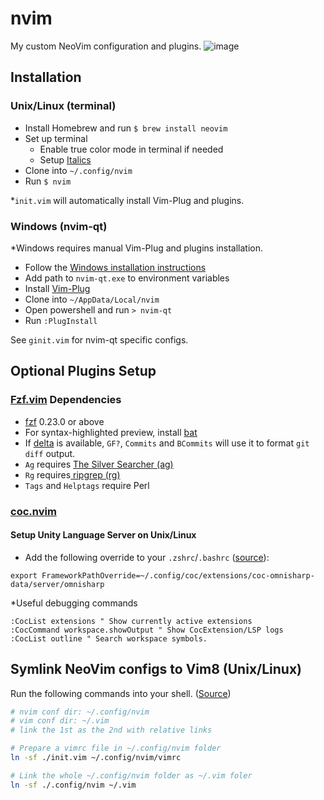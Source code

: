 # nvim
My custom NeoVim configuration and plugins.
![image](https://user-images.githubusercontent.com/5790854/103149736-22e72a80-4721-11eb-9519-019522241c2a.png)

## Installation
### Unix/Linux (terminal)
- Install Homebrew and run `$ brew install neovim`
- Set up terminal
  - Enable true color mode in terminal if needed
  - Setup [Italics](https://alexpearce.me/2014/05/italics-in-iterm2-vim-tmux/)
- Clone into `~/.config/nvim`
- Run `$ nvim`

\*`init.vim` will automatically install Vim-Plug and plugins.

### Windows (nvim-qt)
\*Windows requires manual Vim-Plug and plugins installation.
- Follow the [Windows installation instructions](https://github.com/neovim/neovim/releases/)
- Add path to `nvim-qt.exe` to environment variables
- Install [Vim-Plug](https://github.com/junegunn/vim-plug)
- Clone into `~/AppData/Local/nvim`
- Open powershell and run `> nvim-qt`
- Run `:PlugInstall`

See `ginit.vim` for nvim-qt specific configs.

## Optional Plugins Setup
### [Fzf.vim](https://github.com/junegunn/fzf.vim) Dependencies
- [fzf](https://github.com/junegunn/fzf) 0.23.0 or above
- For syntax-highlighted preview, install [bat](https://github.com/sharkdp/bat)
- If [delta](https://github.com/dandavison/delta) is available, `GF?`,
  `Commits` and `BCommits` will use it to format `git diff` output.
- `Ag` requires [The Silver Searcher (ag)](https://github.com/ggreer/the_silver_searcher)
- `Rg` requires[ ripgrep (rg)](https://github.com/BurntSushi/ripgrep)
- `Tags` and `Helptags` require Perl
### [coc.nvim](https://github.com/neoclide/coc.nvim)
#### Setup Unity Language Server on Unix/Linux
- Add the following override to your `.zshrc`/`.bashrc` ([source](https://www.reddit.com/r/vim/comments/i4tuay/anyone_has_managed_to_get_c_and_unity_completion/g0m7wlh/?utm_source=reddit&utm_medium=web2x&context=3)):
```
export FrameworkPathOverride=~/.config/coc/extensions/coc-omnisharp-data/server/omnisharp
```

\*Useful debugging commands
```
:CocList extensions " Show currently active extensions
:CocCommand workspace.showOutput " Show CocExtension/LSP logs
:CocList outline " Search workspace symbols.
```

## Symlink NeoVim configs to Vim8 (Unix/Linux)

Run the following commands into your shell. ([Source](https://gist.github.com/laggardkernel/9013f948345212563ede9c9ee56c6b42))

```bash
# nvim conf dir: ~/.config/nvim
# vim conf dir: ~/.vim
# link the 1st as the 2nd with relative links

# Prepare a vimrc file in ~/.config/nvim folder
ln -sf ./init.vim ~/.config/nvim/vimrc

# Link the whole ~/.config/nvim folder as ~/.vim foler
ln -sf ./.config/nvim ~/.vim
```
